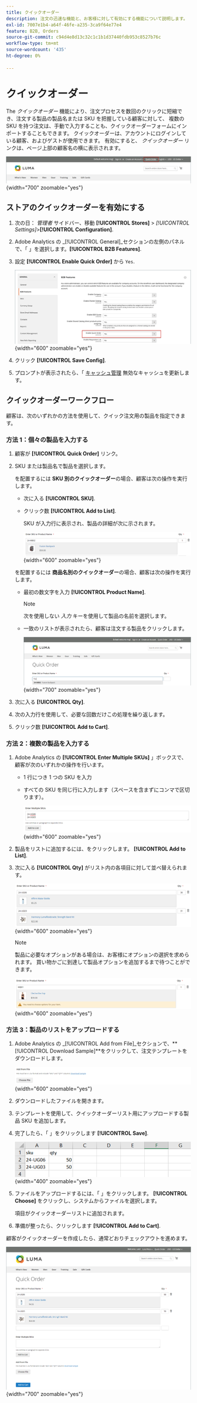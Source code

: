 ```yaml
---
title: クイックオーダー
description: 注文の迅速な機能と、お客様に対して有効にする機能について説明します。
exl-id: 7007e1b4-a64f-46fe-a235-3ca9f64e77e4
feature: B2B, Orders
source-git-commit: c94d4e8d13c32c1c1b1d37440fdb953c8527b76c
workflow-type: tm+mt
source-wordcount: '435'
ht-degree: 0%

---
```


# クイックオーダー

The _クイックオーダー_ 機能により、注文プロセスを数回のクリックに短縮でき、注文する製品の製品名または SKU を把握している顧客に対して、 複数の SKU を持つ注文は、手動で入力することも、クイックオーダーフォームにインポートすることもできます。 クイックオーダーは、アカウントにログインしている顧客、およびゲストが使用できます。 有効にすると、 _クイックオーダー_ リンクは、ページ上部の顧客名の横に表示されます。

![クイックオーダーリンク](./assets/quick-order-link.png){width="700" zoomable="yes"}

## ストアのクイックオーダーを有効にする

1. 次の日： _管理者_ サイドバー、移動 **[!UICONTROL Stores]** > _[!UICONTROL Settings]_>**[!UICONTROL Configuration]**.

1. Adobe Analytics の _[!UICONTROL General]_セクションの左側のパネルで、「 」を選択します。**[!UICONTROL B2B Features]**.

1. 設定 **[!UICONTROL Enable Quick Order]** から `Yes`.

   ![クイックオーダーを有効にする](./assets/quick-orders-config.png){width="600" zoomable="yes"}

1. クリック **[!UICONTROL Save Config]**.

1. プロンプトが表示されたら、「 [キャッシュ管理](../systems/cache-management.md) 無効なキャッシュを更新します。

## クイックオーダーワークフロー

顧客は、次のいずれかの方法を使用して、クイック注文用の製品を指定できます。

### 方法 1：個々の製品を入力する

1. 顧客が **[!UICONTROL Quick Order]** リンク。

1. SKU または製品名で製品を選択します。

   を配置するには **SKU 別のクイックオーダー**&#x200B;の場合、顧客は次の操作を実行します。

   - 次に入る **[!UICONTROL SKU]**.

   - クリック数 **[!UICONTROL Add to List]**.

     SKU が入力行に表示され、製品の詳細が次に示されます。

     ![クイック注文の詳細](./assets/quick-order-product-detail.png){width="600" zoomable="yes"}

   を配置するには **商品名別のクイックオーダー**&#x200B;の場合、顧客は次の操作を実行します。

   - 最初の数文字を入力 **[!UICONTROL Product Name]**.

     >[!NOTE]
     >
     >次を使用しない _入力_ キーを使用して製品の名前を選択します。

   - 一致のリストが表示されたら、顧客は注文する製品をクリックします。

     ![クリックして製品名を選択](./assets/quick-order-product-name.png){width="700" zoomable="yes"}

1. 次に入る **[!UICONTROL Qty]**.

1. 次の入力行を使用して、必要な回数だけこの処理を繰り返します。

1. クリック数 **[!UICONTROL Add to Cart]**.

### 方法 2：複数の製品を入力する

1. Adobe Analytics の **[!UICONTROL Enter Multiple SKUs]** 」ボックスで、顧客が次のいずれかの操作を行います。

   - 1 行につき 1 つの SKU を入力

   - すべての SKU を同じ行に入力します（スペースを含まずにコンマで区切ります）。

     ![複数の SKU の入力](./assets/quick-order-skus.png){width="600" zoomable="yes"}

1. 製品をリストに追加するには、をクリックします。 **[!UICONTROL Add to List]**.

1. 次に入る **[!UICONTROL Qty]** がリスト内の各項目に対して並べ替えられます。

   ![クイックオーダーリスト](./assets/quick-order-skus-detail.png){width="600" zoomable="yes"}

   >[!NOTE]
   >
   >製品に必要なオプションがある場合は、お客様にオプションの選択を求められます。 買い物かごに到達して製品オプションを追加するまで待つことができます。

   ![オプションを選択](./assets/quick-order-skus-product-options.png){width="600" zoomable="yes"}

### 方法 3：製品のリストをアップロードする

1. Adobe Analytics の _[!UICONTROL Add from File]_セクションで、**[!UICONTROL Download Sample]**をクリックして、注文テンプレートをダウンロードします。

   ![ファイルから追加](./assets/quick-order-skus-add-from-file.png){width="600" zoomable="yes"}

1. ダウンロードしたファイルを開きます。

1. テンプレートを使用して、クイックオーダーリスト用にアップロードする製品 SKU を追加します。

1. 完了したら、「 」をクリックします **[!UICONTROL Save]**.

   ![アップロードする SKU](./assets/quick-order-skus-add-from-file-sample.png){width="400" zoomable="yes"}

1. ファイルをアップロードするには、「 」をクリックします。 **[!UICONTROL Choose]** をクリックし、システムからファイルを選択します。

   項目がクイックオーダーリストに追加されます。

1. 準備が整ったら、クリックします **[!UICONTROL Add to Cart]**.

顧客がクイックオーダーを作成したら、通常どおりチェックアウトを進めます。

![クイックオーダー](./assets/quick-order-add-to-cart.png){width="700" zoomable="yes"}

